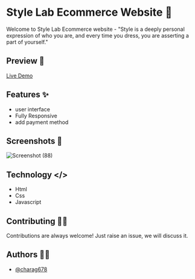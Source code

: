 # Style Lab Ecommerce Website 🛒

Welcome to Style Lab Ecommerce website - "Style is a deeply personal expression of who you are, and every time you dress, you are asserting a part of yourself."


## Preview 👀

[Live Demo](https://style-labecommerce.netlify.app/)

## Features ✨

- user interface
- Fully Responsive
- add payment method


## Screenshots 📸

![Screenshot (88)](https://github.com/user-attachments/assets/00b18fa7-f7a6-499c-8aa3-974b9b54702c)


## Technology </>

* Html
* Css
* Javascript


## Contributing 🤝🏼

Contributions are always welcome!
Just raise an issue, we will discuss it.


## Authors ✍🏻

- [@charag678](https://www.github.com/charag678)
